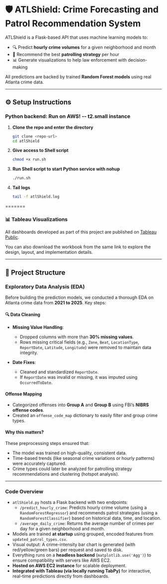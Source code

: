 # 🛡️ ATLShield: Crime Forecasting and Patrol Recommendation System

ATLShield is a Flask-based API that uses machine learning models to:

- 🔍 Predict **hourly crime volumes** for a given neighborhood and month
- 🚓 Recommend the best **patrolling strategy** per hour
- 📊 Generate visualizations to help law enforcement with decision-making

All predictions are backed by trained **Random Forest models** using real Atlanta crime data.

---




## ⚙️ Setup Instructions 
### Python backend: Run on AWS! -- t2.small instance

1. **Clone the repo and enter the directory**  
   ```bash
   git clone <repo-url>
   cd atlShield

2. **Give access to Shell script**
   ```bash
   chmod +x run.sh

3. **Run Shell script to start Python service with nohup**
   ```bash
   ./run.sh

3. **Tail logs**
   ```bash
   tail -f atlShield.log

=======
### 📊 Tableau Visualizations

All dashboards developed as part of this project are published on [Tableau Public](https://public.tableau.com/app/profile/shreya.chivilkar/viz/CrimeAnalysisAtlantaDashboard/Dashboard1?publish=yes).

You can also download the workbook from the same link to explore the design, layout, and implementation details.

--- 
## 📁 Project Structure

### Exploratory Data Analysis (EDA)

Before building the prediction models, we conducted a thorough EDA on Atlanta crime data from **2021 to 2025**. Key steps:

#### 🔍 Data Cleaning
- **Missing Value Handling**:  
  - Dropped columns with more than **30% missing values**.
  - Rows missing critical fields (e.g., `Zone`, `Beat`, `LocationType`, `ReportDate`, `Latitude`, `Longitude`) were removed to maintain data integrity.

- **Date Fixes**:  
  - Cleaned and standardized `ReportDate`.  
  - If `ReportDate` was invalid or missing, it was imputed using `OccurredToDate`.

#### Offense Mapping
- Categorized offenses into **Group A** and **Group B** using FBI’s **NIBRS offense codes**.
- Created an `offense_code_map` dictionary to easily filter and group crime types.

#### Why this matters?
These preprocessing steps ensured that:
- The model was trained on high-quality, consistent data.
- Time-based trends (like seasonal crime variations or hourly patterns) were accurately captured.
- Crime types could later be analyzed for patrolling strategy recommendations and clustering (hotspot analysis).

---
### Code Overview

- `atlShield.py` hosts a Flask backend with two endpoints:
  - `/predict_hourly_crime`: Predicts hourly crime volume (using a `RandomForestRegressor`) and recommends patrol strategies (using a `RandomForestClassifier`) based on historical data, time, and location.
  - `/average_daily_crime`: Returns the average number of crimes per day for a given neighborhood and month.
- Models are trained **at startup** using grouped, encoded features from `updated_patrol_types.csv`.
- Visual output: A crime-intensity bar chart is generated (with red/yellow/green bars) per request and saved to disk.
- Everything runs on a **headless backend** (`matplotlib.use('Agg')`) to ensure compatibility with servers like AWS EC2.
- **Hosted on AWS EC2 instance** for scalable deployment.
- **Integrated with Tableau (via locally running TabPy)** for interactive, real-time predictions directly from dashboards.


